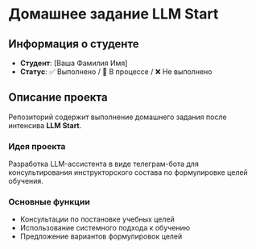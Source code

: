 # Домашнее задание LLM Start

## Информация о студенте
- **Студент**: [Ваша Фамилия Имя]
- **Статус**: ✅ Выполнено / 🔄 В процессе / ❌ Не выполнено

## Описание проекта

Репозиторий содержит выполнение домашнего задания после интенсива **LLM Start**.

### Идея проекта
Разработка LLM-ассистента в виде телеграм-бота для консультирования инструкторского состава по формулировке целей обучения.

### Основные функции
- Консультации по постановке учебных целей
- Использование системного подхода к обучению
- Предложение вариантов формулировок целей
